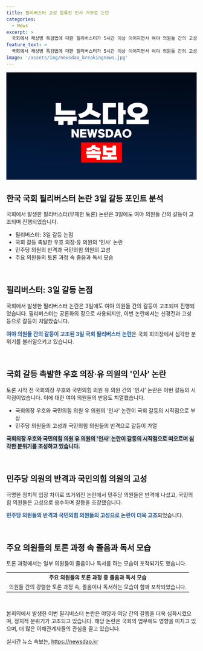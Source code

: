 ```yaml
---
title: 필리버스터 고성 얼룩진 인사 거부로 논란
categories:
  - News
excerpt: >
  국회에서 채상병 특검법에 대한 필리버스터가 5시간 이상 이어지면서 여야 의원들 간의 고성과 비난이 고조되었다. 국회의장과 국민의힘 의원 사이에도 인사를 둘러싼 갈등이 펼쳐졌고, 논의가 진행될수록 갈등과 고성이 가중되었으며 독서나 졸음 취한 의원들의 모습도 논란이 되었다. 각 당의 의원들은 필리버스터에 대응하기 위해 행동했는데, 이는 국회에서의 긴장된 분위기를 보여주고 있다.
feature_text: >
  국회에서 채상병 특검법에 대한 필리버스터가 5시간 이상 이어지면서 여야 의원들 간의 고성과 비난이 고조되었다. 국회의장과 국민의힘 의원 사이에도 인사를 둘러싼 갈등이 펼쳐졌고, 논의가 진행될수록 갈등과 고성이 가중되었으며 독서나 졸음 취한 의원들의 모습도 논란이 되었다. 각 당의 의원들은 필리버스터에 대응하기 위해 행동했는데, 이는 국회에서의 긴장된 분위기를 보여주고 있다.
image: '/assets/img/newsdao_breakingnews.jpg'
---
```


<p><img src="/assets/img/newsdao_breakingnews.jpg" alt="firstkoreanews 속보" /></p>

<h2 data-ke-size="size26">한국 국회 필리버스터 논란 3일 갈등 포인트 분석</h2>

<p>국회에서 발생한 필리버스터(무제한 토론) 논란은 3일에도 여야 의원들 간의 갈등이 고조되며 진행되었습니다.</p>

<ul>
  <li>필리버스터: 3일 갈등 논점</li>
  <li>국회 갈등 촉발한 우호 의장·유 의원의 '인사' 논란</li>
  <li>민주당 의원의 반격과 국민의힘 의원의 고성</li>
  <li>주요 의원들의 토론 과정 속 졸음과 독서 모습</li>
</ul>

<p data-ke-size="size16">&nbsp;</p>

<h2 data-ke-size="size24">필리버스터: 3일 갈등 논점</h2>

<p>국회에서 발생한 필리버스터 논란은 3일에도 여야 의원들 간의 갈등이 고조되며 진행되었습니다. 필리버스터는 공론화의 장으로 사용되지만, 이번 논란에서는 신경전과 고성 등으로 갈등이 치달았습니다.</p>

<p><b><span style="color: #1a5490;">여야 의원들 간의 갈등이 고조된 3일 국회 필리버스터 논란</span></b>은 국회 회의장에서 심각한 분위기를 불러일으키고 있습니다.</p>

<p data-ke-size="size16">&nbsp;</p>

<h2 data-ke-size="size24">국회 갈등 촉발한 우호 의장·유 의원의 '인사' 논란</h2>

<p>토론 시작 전 국회의장 우호와 국민의힘 의원 유 의원 간의 '인사' 논란은 이번 갈등의 시작점이었습니다. 이에 대한 여야 의원들의 반응도 치열했습니다.</p>

<ul>
  <li>국회의장 우호와 국민의힘 의원 유 의원의 '인사' 논란이 국회 갈등의 시작점으로 부상</li>
  <li>민주당 의원들의 고성과 국민의힘 의원들의 반격으로 갈등이 가열</li>
</ul>

<p><b><span style="background-color: #21538527;">국회의장 우호와 국민의힘 의원 유 의원의 '인사' 논란이 갈등의 시작점으로 떠오르며 심각한 분위기를 조성하고 있습니다.</span></b></p>

<p data-ke-size="size16">&nbsp;</p>

<h2 data-ke-size="size24">민주당 의원의 반격과 국민의힘 의원의 고성</h2>

<p>극명한 정치적 입장 차이로 뜨거워진 논란에서 민주당 의원들은 반격에 나섰고, 국민의힘 의원들은 고성으로 응수하며 갈등을 조장했습니다.</p>

<p><b><span style="color: #1a5490;">민주당 의원들의 반격과 국민의힘 의원들의 고성으로 논란이 더욱 고조</span></b>되었습니다.</p>

<p data-ke-size="size16">&nbsp;</p>

<h2 data-ke-size="size24">주요 의원들의 토론 과정 속 졸음과 독서 모습</h2>

<p>토론 과정에서는 일부 의원들이 졸음이나 독서를 하는 모습이 포착되기도 했습니다.</p>

<table>
  <tr>
    <td style="text-align: center; height: 17px;"><b>주요 의원들의 토론 과정 중 졸음과 독서 모습</b></td>
  </tr>
  <tr>
    <td style="text-align: center; height: 17px;">의원들 간의 강렬한 토론 과정 속, 졸음이나 독서하는 모습이 함께 포착되었습니다.</td>
  </tr>
</table>

<p data-ke-size="size16">&nbsp;</p>

<p>본회의에서 발생한 이번 필리버스터 논란은 야당과 여당 간의 갈등을 더욱 심화시켰으며, 정치적 분위기가 고조되고 있습니다. 해당 논란은 국회의 업무에도 영향을 미치고 있으며, 더 많은 이해관계자들의 관심을 끌고 있습니다.</p>
실시간 뉴스 속보는, <a href="https://newsdao.kr" rel="dofollow">https://newsdao.kr</a>


